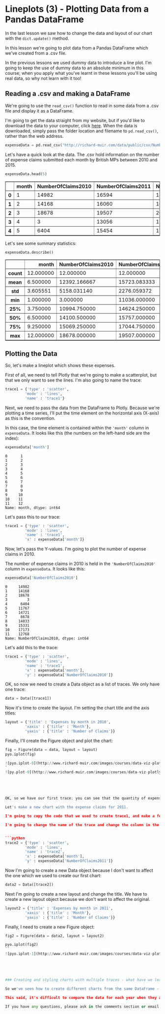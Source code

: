 
# Lineplots (3) - Plotting Data from a Pandas DataFrame

In the last lesson we saw how to change the data and layout of our chart with the <code>dict.update()</code> method. 

In this lesson we're going to plot data from a Pandas DataFrame which we've created from a .csv file.

In the previous lessons we used dummy data to introduce a line plot. I'm going to keep the use of dummy data to an absolute minimum in this course; when you apply what you've learnt in these lessons you'll be using real data, so why not learn with it too! 






 






## Reading a .csv and making a DataFrame

We're going to use the <code>read_csv()</code> function to read in some data from a .csv file and display it as a DataFrame.

I'm going to get the data straight from my website, but if you'd like to download the data to your computer, click <a href="http://richard-muir.com/data/public/csv/NumberOfMPsExpenseClaims_2010-2015.csv">here</a>. When the data is downloaded, simply pass the folder location and filename to <code>pd.read_csv()</code>, rather than the web address.


```python
expenseData = pd.read_csv("http://richard-muir.com/data/public/csv/NumberOfMPsExpenseClaims_2010-2015.csv")
```

Let's have a quick look at the data. The .csv hold information on the number of expense claims submitted each month by British MPs between 2010 and 2015.


```python
expenseData.head(5)
```




<div>
<table border="1" class="dataframe">
  <thead>
    <tr style="text-align: right;">
      <th></th>
      <th>month</th>
      <th>NumberOfClaims2010</th>
      <th>NumberOfClaims2011</th>
      <th>NumberOfClaims2012</th>
      <th>NumberOfClaims2013</th>
      <th>NumberOfClaims2014</th>
      <th>NumberOfClaims2015</th>
    </tr>
  </thead>
  <tbody>
    <tr>
      <th>0</th>
      <td>1</td>
      <td>14982</td>
      <td>16594</td>
      <td>18280</td>
      <td>18096</td>
      <td>15864</td>
      <td>2728.0</td>
    </tr>
    <tr>
      <th>1</th>
      <td>2</td>
      <td>14168</td>
      <td>16060</td>
      <td>16632</td>
      <td>15954</td>
      <td>14272</td>
      <td>0.0</td>
    </tr>
    <tr>
      <th>2</th>
      <td>3</td>
      <td>18678</td>
      <td>19507</td>
      <td>20934</td>
      <td>21204</td>
      <td>16946</td>
      <td>1.0</td>
    </tr>
    <tr>
      <th>3</th>
      <td>4</td>
      <td>3</td>
      <td>13056</td>
      <td>15158</td>
      <td>18070</td>
      <td>16146</td>
      <td>5708.0</td>
    </tr>
    <tr>
      <th>4</th>
      <td>5</td>
      <td>6404</td>
      <td>15454</td>
      <td>17693</td>
      <td>17586</td>
      <td>15725</td>
      <td>11556.0</td>
    </tr>
  </tbody>
</table>
</div>



Let's see some summary statistics:


```python
expenseData.describe()
```




<div>
<table border="1" class="dataframe">
  <thead>
    <tr style="text-align: right;">
      <th></th>
      <th>month</th>
      <th>NumberOfClaims2010</th>
      <th>NumberOfClaims2011</th>
      <th>NumberOfClaims2012</th>
      <th>NumberOfClaims2013</th>
      <th>NumberOfClaims2014</th>
      <th>NumberOfClaims2015</th>
    </tr>
  </thead>
  <tbody>
    <tr>
      <th>count</th>
      <td>12.000000</td>
      <td>12.000000</td>
      <td>12.000000</td>
      <td>12.000000</td>
      <td>12.000000</td>
      <td>12.000000</td>
      <td>12.000000</td>
    </tr>
    <tr>
      <th>mean</th>
      <td>6.500000</td>
      <td>12392.166667</td>
      <td>15723.083333</td>
      <td>16638.916667</td>
      <td>17265.083333</td>
      <td>15299.666667</td>
      <td>9748.500000</td>
    </tr>
    <tr>
      <th>std</th>
      <td>3.605551</td>
      <td>5158.031140</td>
      <td>2276.059372</td>
      <td>2347.924827</td>
      <td>2302.409586</td>
      <td>1759.354599</td>
      <td>6283.133244</td>
    </tr>
    <tr>
      <th>min</th>
      <td>1.000000</td>
      <td>3.000000</td>
      <td>11036.000000</td>
      <td>11625.000000</td>
      <td>12182.000000</td>
      <td>10784.000000</td>
      <td>0.000000</td>
    </tr>
    <tr>
      <th>25%</th>
      <td>3.750000</td>
      <td>10994.750000</td>
      <td>14624.250000</td>
      <td>15405.500000</td>
      <td>15864.000000</td>
      <td>14651.500000</td>
      <td>4963.000000</td>
    </tr>
    <tr>
      <th>50%</th>
      <td>6.500000</td>
      <td>14100.500000</td>
      <td>15757.000000</td>
      <td>16566.000000</td>
      <td>17828.000000</td>
      <td>15813.500000</td>
      <td>10854.000000</td>
    </tr>
    <tr>
      <th>75%</th>
      <td>9.250000</td>
      <td>15069.250000</td>
      <td>17044.750000</td>
      <td>17839.750000</td>
      <td>18344.500000</td>
      <td>16251.500000</td>
      <td>14949.250000</td>
    </tr>
    <tr>
      <th>max</th>
      <td>12.000000</td>
      <td>18678.000000</td>
      <td>19507.000000</td>
      <td>20934.000000</td>
      <td>21204.000000</td>
      <td>17207.000000</td>
      <td>17555.000000</td>
    </tr>
  </tbody>
</table>
</div>



## Plotting the Data

So, let's make a lineplot which shows these expenses.

First of all, we need to tell Plotly that we're going to make a scatterplot, but that we only want to see the lines. I'm also going to name the trace:


```python
trace1 = {'type' : 'scatter',
         'mode' : 'lines',
         'name' : 'trace1'}
```

Next, we need to pass the data from the DataFrame to Plotly. Because we're plotting a time series, I'll put the time element on the horizontal axis (X-axis) as this is the convention.

In this case, the time element is contained within the <code>'month'</code> column in <code>expenseData</code>. It looks like this (the numbers on the left-hand side are the index):


```python
expenseData['month']
```




    0      1
    1      2
    2      3
    3      4
    4      5
    5      6
    6      7
    7      8
    8      9
    9     10
    10    11
    11    12
    Name: month, dtype: int64



Let's pass this to our trace:


```python
trace1 = {'type' : 'scatter',
         'mode' : 'lines',
         'name' : 'trace1',
         'x' : expenseData['month']}
```

Now, let's pass the Y-values. I'm going to plot the number of expense claims in 2010.

The number of expense claims in 2010 is held in the <code>'NumberOfClaims2010'</code> column in <code>expenseData</code>. It looks like this:


```python
expenseData['NumberOfClaims2010']
```




    0     14982
    1     14168
    2     18678
    3         3
    4      6404
    5     11767
    6     14721
    7      8678
    8     14033
    9     15331
    10    17173
    11    12768
    Name: NumberOfClaims2010, dtype: int64



Let's add this to the trace:


```python
trace1 = {'type' : 'scatter',
         'mode' : 'lines',
         'name' : 'trace1',
         'x' : expenseData['month'],
         'y' : expenseData['NumberOfClaims2010']}
```

OK, so now we need to create a Data object as a list of traces. We only have one trace:


```python
data = Data([trace1])
```

Now it's time to create the layout. I'm setting the chart title and the axis titles:


```python
layout = {'title' : 'Expenses by month in 2010',
         'xaxis' : {'title' : 'Month'},
         'yaxis' : {'title' : 'Number of Claims'}}
```

Finally, I'll create the Figure object and plot the chart:


```python
fig = Figure(data = data, layout = layout)
pyo.iplot(fig)

![pyo.iplot-0](http://www.richard-muir.com/images/courses/data-viz-plotly-python/testSection/Lineplots%20(03)%20-%20Plotting%20Data%20from%20a%20Pandas%20DataFrame/pyo.iplot-0.png)#py.plot(fig, filename = "Something in 2012")
`
![py.plot-0](http://www.richard-muir.com/images/courses/data-viz-plotly-python/testSection/Lineplots%20(03)%20-%20Plotting%20Data%20from%20a%20Pandas%20DataFrame/py.plot-0.png)``





OK, so we have our first trace; you can see that the quantity of expense claims changes every month, but is it like that every year? 

Let's make a new chart with the expense claims for 2011.

I'm going to copy the code that we used to create trace1, and make a few changes so that we can reuse it for trace2.

I'm going to change the name of the trace and change the column in the DataFrame from which we get the data:


```python
trace2 = {'type' : 'scatter',
         'mode' : 'lines',
         'name' : 'trace2',
         'x' : expenseData['month'],
         'y' : expenseData['NumberOfClaims2011']}
```

Now I'm going to create a new Data object because I don't want to affect the one which we used to create our first chart:


```python
data2 = Data([trace2])
```

Next I'm going to create a new layout and change the title. We have to create a new layout object because we don't want to affect the original.


```python
layout2 = {'title' : 'Expenses by month in 2011',
         'xaxis' : {'title' : 'Month'},
         'yaxis' : {'title' : 'Number of Claims'}}
```

Finally, I need to create a new Figure object:


```python
fig2 = Figure(data = data2, layout = layout2)

pyo.iplot(fig2)
``
![pyo.iplot-1](http://www.richard-muir.com/images/courses/data-viz-plotly-python/testSection/Lineplots%20(03)%20-%20Plotting%20Data%20from%20a%20Pandas%20DataFrame/pyo.iplot-1.png)`





### Creating and styling charts with multiple traces - what have we learnt?

So we've seen how to create different charts from the same DataFrame - if you feel that you need more practise in doing this, you can try to create some more charts using the other columns in the DataFrame.

This said, it's difficult to compare the data for each year when they are all on different charts. In the next lesson we'll see how to create a chart with multiple traces.

If you have any questions, please ask in the comments section or email <a href="mailto:me@richard-muir.com">me@richard-muir.com</a>